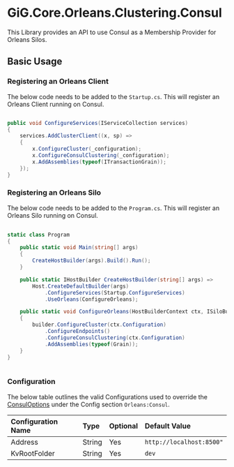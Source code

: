 # GiG.Core.Orleans.Clustering.Consul

This Library provides an API to use Consul as a Membership Provider for Orleans Silos.

## Basic Usage

### Registering an Orleans Client

The below code needs to be added to the `Startup.cs`. This will register an Orleans Client running on Consul.

```csharp

public void ConfigureServices(IServiceCollection services)
{
    services.AddClusterClient((x, sp) =>
    {              
        x.ConfigureCluster(_configuration);
        x.ConfigureConsulClustering(_configuration);
        x.AddAssemblies(typeof(ITransactionGrain));
    });
}

```

### Registering an Orleans Silo

The below code needs to be added to the `Program.cs`. This will register an Orleans Silo running on Consul.

```csharp
		
static class Program
{
    public static void Main(string[] args)
    {
        CreateHostBuilder(args).Build().Run();
    }

    public static IHostBuilder CreateHostBuilder(string[] args) =>
        Host.CreateDefaultBuilder(args)                                
            .ConfigureServices(Startup.ConfigureServices)
            .UseOrleans(ConfigureOrleans);

    public static void ConfigureOrleans(HostBuilderContext ctx, ISiloBuilder builder)
    {
        builder.ConfigureCluster(ctx.Configuration)
            .ConfigureEndpoints()
            .ConfigureConsulClustering(ctx.Configuration)
            .AddAssemblies(typeof(Grain));
    }
}
        
```

### Configuration

The below table outlines the valid Configurations used to override the [ConsulOptions](..\src\GiG.Core.Orleans.Clustering.Consul\Configurations\ConsulOptions.cs) under the Config section `Orleans:Consul`.

| Configuration Name | Type   | Optional | Default Value            |
|:-------------------|:-------|:---------|:-------------------------|
| Address            | String | Yes      | `http://localhost:8500"` |
| KvRootFolder       | String | Yes      | `dev`                    |